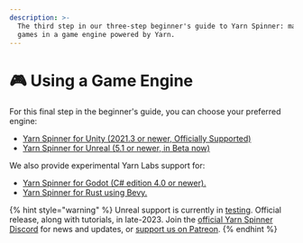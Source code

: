 ```yaml
---
description: >-
  The third step in our three-step beginner's guide to Yarn Spinner: making
  games in a game engine powered by Yarn.
---
```


# 🎮 Using a Game Engine

For this final step in the beginner's guide, you can choose your preferred engine:

* [Yarn Spinner for Unity (2021.3 or newer, Officially Supported)](using-a-game-engine/yarn-spinner-for-unity.md)
* [Yarn Spinner for Unreal (5.1 or newer, in Beta now)](broken-reference)

We also provide experimental Yarn Labs support for:

* [Yarn Spinner for Godot (C# edition 4.0 or newer).](using-a-game-engine/yarn-spinner-for-godot.md)
* [Yarn Spinner for Rust using Bevy.](using-a-game-engine/yarn-spinner-for-rust.md)

{% hint style="warning" %}
Unreal support is currently in [testing](https://github.com/YarnSpinnerTool/YarnSpinner-Unreal/tree/develop). Official release, along with tutorials, in late-2023. Join the [official Yarn Spinner Discord](https://discord.com/invite/yarnspinner) for news and updates, or [support us on Patreon](https://www.patreon.com/secretlab).
{% endhint %}
